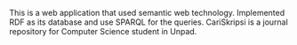 This is a web application that used semantic web technology. Implemented RDF as its database and use SPARQL for the queries. CariSkripsi is a journal repository for Computer Science student in Unpad.
